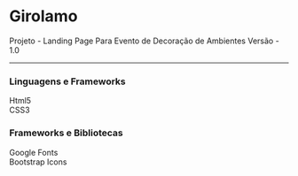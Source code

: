 # Girolamo

Projeto - Landing Page Para Evento de Decoração de Ambientes
Versão - 1.0

***

 ### Linguagens e Frameworks

 Html5<br>
 CSS3<br>
 ### Frameworks e Bibliotecas

Google Fonts<br>
Bootstrap Icons<br>

